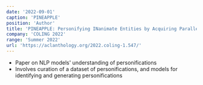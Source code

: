 ```yaml
---
date: '2022-09-01'
caption: 'PINEAPPLE'
position: 'Author'
title: 'PINEAPPLE: Personifying INanimate Entities by Acquiring Parallel Personification data for Learning Enhanced generation'
company: 'COLING 2022'
range: 'Summer 2022'
url: 'https://aclanthology.org/2022.coling-1.547/'
---
```


- Paper on NLP models' understanding of personifications
- Involves curation of a dataset of personifications, and models for identifying and generating personifications
